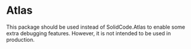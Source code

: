 # Atlas

This package should be used instead of SolidCode.Atlas to enable some extra debugging features. However, it is not intended to be used in production.